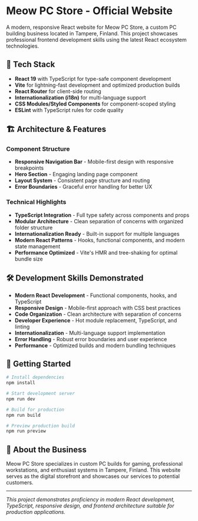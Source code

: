 # Meow PC Store - Official Website

A modern, responsive React website for Meow PC Store, a custom PC building business located in Tampere, Finland. This project showcases professional frontend development skills using the latest React ecosystem technologies.

## 🚀 Tech Stack

- **React 19** with TypeScript for type-safe component development
- **Vite** for lightning-fast development and optimized production builds
- **React Router** for client-side routing
- **Internationalization (i18n)** for multi-language support
- **CSS Modules/Styled Components** for component-scoped styling
- **ESLint** with TypeScript rules for code quality

## 🏗️ Architecture & Features

### Component Structure

- **Responsive Navigation Bar** - Mobile-first design with responsive breakpoints
- **Hero Section** - Engaging landing page component
- **Layout System** - Consistent page structure and routing
- **Error Boundaries** - Graceful error handling for better UX

### Technical Highlights

- **TypeScript Integration** - Full type safety across components and props
- **Modular Architecture** - Clean separation of concerns with organized folder structure
- **Internationalization Ready** - Built-in support for multiple languages
- **Modern React Patterns** - Hooks, functional components, and modern state management
- **Performance Optimized** - Vite's HMR and tree-shaking for optimal bundle size

## 🛠️ Development Skills Demonstrated

- **Modern React Development** - Functional components, hooks, and TypeScript
- **Responsive Design** - Mobile-first approach with CSS best practices
- **Code Organization** - Clean architecture with separation of concerns
- **Developer Experience** - Hot module replacement, TypeScript, and linting
- **Internationalization** - Multi-language support implementation
- **Error Handling** - Robust error boundaries and user experience
- **Performance** - Optimized builds and modern bundling techniques

## 🚀 Getting Started

```bash
# Install dependencies
npm install

# Start development server
npm run dev

# Build for production
npm run build

# Preview production build
npm run preview
```

## 💼 About the Business

Meow PC Store specializes in custom PC builds for gaming, professional workstations, and enthusiast systems in Tampere, Finland. This website serves as the digital storefront and showcases our services to potential customers.

---

_This project demonstrates proficiency in modern React development, TypeScript, responsive design, and frontend architecture suitable for production applications._
